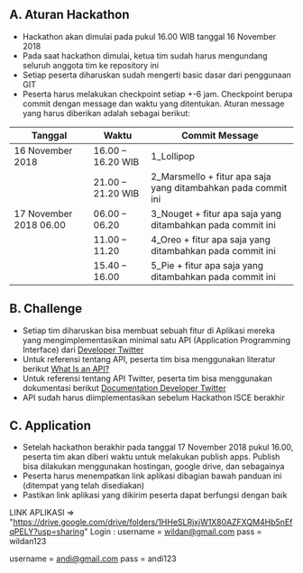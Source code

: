 ## A. Aturan Hackathon

- Hackathon akan dimulai pada pukul 16.00 WIB tanggal 16 November 2018
- Pada saat hackathon dimulai, ketua tim sudah harus mengundang seluruh anggota tim ke repository ini
- Setiap peserta diharuskan sudah mengerti basic dasar dari penggunaan GIT
- Peserta harus melakukan checkpoint setiap +-6 jam. Checkpoint berupa commit dengan message dan waktu yang ditentukan. Aturan message yang harus diberikan adalah sebagai berikut:

| Tanggal | Waktu | Commit Message |
| ------| ------ | ------ |
| 16 November 2018 | 16.00 – 16.20 WIB | 1_Lollipop |
|  | 21.00 – 21.20 WIB | 2_Marsmello + fitur apa saja yang ditambahkan pada commit ini |
| 17 November 2018 06.00 | 06.00 – 06.20 | 3_Nouget + fitur apa saja yang ditambahkan pada commit ini |
|  | 11.00 – 11.20 | 4_Oreo + fitur apa saja yang ditambahkan pada commit ini |
|  | 15.40 – 16.00 | 5_Pie + fitur apa saja yang ditambahkan pada commit ini |


## B. Challenge

- Setiap tim diharuskan bisa membuat sebuah fitur di Aplikasi mereka yang mengimplementasikan minimal satu API (Application Programming Interface) dari [Developer Twitter](https://developer.twitter.com/)
- Untuk referensi tentang API, peserta tim bisa menggunakan literatur berikut [What Is an API?](https://www.howtogeek.com/343877/what-is-an-api/)
- Untuk referensi tentang API Twitter, peserta tim bisa menggunakan dokumentasi berikut [Documentation Developer Twitter](https://developer.twitter.com/en/docs/basics/getting-started)
- API sudah harus diimplementasikan sebelum Hackathon ISCE berakhir


## C. Application

- Setelah hackathon berakhir pada tanggal 17 November 2018 pukul 16.00, peserta tim akan diberi waktu untuk melakukan publish apps. Publish bisa dilakukan menggunakan hostingan, google drive, dan sebagainya
- Peserta harus menempatkan link aplikasi dibagian bawah panduan ini (ditempat yang telah disediakan)
- Pastikan link aplikasi yang dikirim peserta dapat berfungsi dengan baik

LINK APLIKASI => "https://drive.google.com/drive/folders/1HHeSLRjxjW1X80AZFXQM4Hb5nEfqPELY?usp=sharing"
Login :
username = wildan@gmail.com
pass = wildan123

username = andi@gmail.com
pass = andi123

